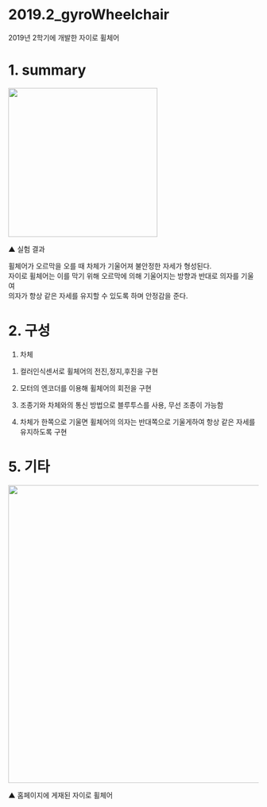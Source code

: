 2019.2_gyroWheelchair
========================
2019년 2학기에 개발한 자이로 휠체어
# 1. summary

<div><image src="readme_gif.gif" width=300px><p>▲ 실험 결과</p></div>

휠체어가 오르막을 오를 때 차체가 기울어져 불안정한 자세가 형성된다.  
자이로 휠체어는 이를 막기 위해 오르막에 의해 기울어지는 방향과 반대로 의자를 기울여  
의자가 항상 같은 자세를 유지할 수 있도록 하며 안정감을 준다.

# 2. 구성
1. 차체




1) 컬러인식센서로 휠체어의 전진,정지,후진을 구현

2) 모터의 엔코더를 이용해 휠체어의 회전을 구현

3) 조종기와 차체와의 통신 방법으로 블루투스를 사용, 무선 조종이 가능함

4) 차체가 한쪽으로 기울면 휠체어의 의자는 반대쪽으로 기울게하여 항상 같은 자세를 유지하도록 구현


# 5. 기타

<div><image src="readme_image.png" width=600px><p>▲ 홈페이지에 게재된 자이로 휠체어 </p></div>
